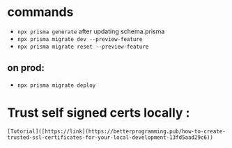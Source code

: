 # commands

-   `npx prisma generate` after updating schema.prisma
-   `npx prisma migrate dev --preview-feature`
-   `npx prisma migrate reset --preview-feature`

## on prod:

-   `npx prisma migrate deploy`

# Trust self signed certs locally :

    [Tutorial]([https://link](https://betterprogramming.pub/how-to-create-trusted-ssl-certificates-for-your-local-development-13fd5aad29c6))
